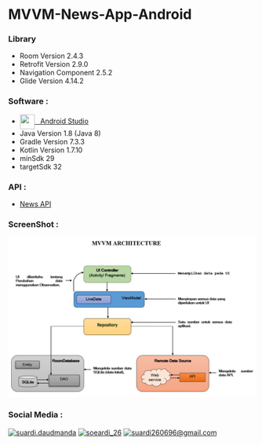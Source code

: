 # MVVM-News-App-Android

### Library

 - Room Version 2.4.3
 - Retrofit Version 2.9.0
 - Navigation Component 2.5.2
 - Glide Version 4.14.2

### Software :

 - <a href="https://developer.android.com/studio" target="blank"><img align="center" src="https://img.icons8.com/ios-filled/150/000000/android-studio--v3.png" height="30" width="30" />&nbsp;&nbsp;&nbsp;Android Studio</a>
 - Java Version 1.8 (Java 8)
 - Gradle Version 7.3.3
 - Kotlin Version 1.7.10
 - minSdk 29
 - targetSdk 32
 
### API : 
  - [News API](https://newsapi.org/)

### ScreenShot : 
  <img src="https://github.com/suardi26/MVVM-News-App-Android/blob/main/MVVM3.jpg" alt="MVVM Architecture"/>
 
### Social Media :
<p align="left">
<a href="https://fb.com/suardi.daudmanda" target="blank"><img align="center" src="https://cdn.jsdelivr.net/npm/simple-icons@v3/icons/facebook.svg" alt="suardi.daudmanda" height="30" width="40" /></a>
<a href="https://instagram.com/soeardi_26" target="blank"><img align="center" src="https://cdn.jsdelivr.net/npm/simple-icons@v3/icons/instagram.svg" alt="soeardi_26" height="30" width="40" /></a>
<a href="mailto:suardi260696@gmail.com" target="blank"><img align="center" src="https://cdn.jsdelivr.net/npm/simple-icons@v3/icons/gmail.svg" alt="suardi260696@gmail.com" height="30" width="40" /></a>
</p>

